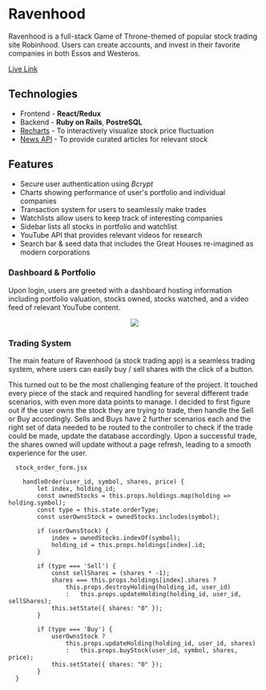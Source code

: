 # Ravenhood
Ravenhood is a full-stack Game of Throne-themed of popular stock trading site Robinhood.
Users can create accounts, and invest in their favorite companies in both Essos and Westeros. 

[Live Link](https://ravenhood.herokuapp.com/#/)

## Technologies
 * Frontend - **React/Redux**
 * Backend - **Ruby on Rails**, **PostreSQL**
 * [Recharts](http://recharts.org/en-US) - To interactively visualize stock price fluctuation
 * [News API](https://newsapi.org/docs/endpoints/top-headlines) - To provide curated articles for relevant stock

 ## Features
  * Secure user authentication using *Bcrypt*
  * Charts showing performance of user's portfolio and individual companies
  * Transaction system for users to seamlessly make trades
  * Watchlists allow users to keep track of interesting companies  
  * Sidebar lists all stocks in portfolio and watchlist
  * YouTube API that provides relevant videos for research
  * Search bar & seed data that includes the Great Houses re-imagined as modern corporations

  ### Dashboard & Portfolio
  Upon login, users are greeted with a dashboard hosting information including portfolio valuation, stocks owned, stocks watched, and a video feed of relevant YouTube content.


  <p align="center">
    <img src="./assets/Ravenhood.gif" align="center">
  </p>


### Trading System
The main feature of Ravenhood (a stock trading app) is a seamless trading system, where users can easily buy / sell shares with the click of a button.

This turned out to be the most challenging feature of the project. It touched every piece of the stack and required handling for several different trade scenarios, with even more data points to manage. I decided to first figure out if the user owns the stock they are trying to trade, then handle the Sell or Buy accordingly. Sells and Buys have 2 further scenarios each and the right set of data needed to be routed to the controller to check if the trade could be made, update the database accordingly. Upon a successful trade, the shares owned will update without a page refresh, leading to a smooth experience for the user.

 
```JS
  stock_order_form.jsx

	handleOrder(user_id, symbol, shares, price) {
		let index, holding_id;
		const ownedStocks = this.props.holdings.map(holding => holding.symbol);
		const type = this.state.orderType;
		const userOwnsStock = ownedStocks.includes(symbol);
	
		if (userOwnsStock) {
			index = ownedStocks.indexOf(symbol);
			holding_id = this.props.holdings[index].id;
		}

		if (type === 'Sell') {
			const sellShares = (shares * -1);
			shares === this.props.holdings[index].shares ?
				this.props.destroyHolding(holding_id, user_id)
				:	this.props.updateHolding(holding_id, user_id, sellShares);
			this.setState({ shares: "0" });
		}

		if (type === 'Buy') {
			userOwnsStock ?	
				this.props.updateHolding(holding_id, user_id, shares)
				:	this.props.buyStock(user_id, symbol, shares, price);
			this.setState({ shares: "0" });
		}
  }
```